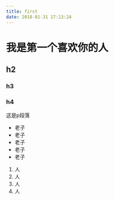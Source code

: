 ```yaml
---
title: first
date: 2018-01-31 17:13:24
---
```

# 我是第一个喜欢你的人
## h2
### h3
### h4
这是p段落
- 老子
- 老子
- 老子
- 老子
- 老子
1. 人
2. 人
3. 人
4. 人